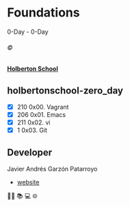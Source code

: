 # Foundations
0-Day - 0-Day

###### :copyright:
**[Holberton School](https://www.holbertonschool.com/)**

## holbertonschool-zero_day
* [x] 210 0x00. Vagrant
* [x] 206 0x01. Emacs
* [x] 211 0x02. vi
* [x]   1 0x03. Git

## Developer
Javier Andrés Garzón Patarroyo
- [website](https://tecnoayuda.co/)

:man_technologist: :books: :computer: :globe_with_meridians:
